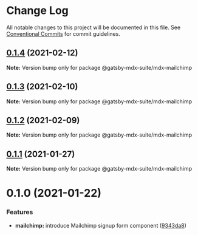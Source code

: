 # Change Log

All notable changes to this project will be documented in this file.
See [Conventional Commits](https://conventionalcommits.org) for commit guidelines.

## [0.1.4](https://github.com/axe312ger/gatsby-mdx-suite/compare/@gatsby-mdx-suite/mdx-mailchimp@0.1.3...@gatsby-mdx-suite/mdx-mailchimp@0.1.4) (2021-02-12)

**Note:** Version bump only for package @gatsby-mdx-suite/mdx-mailchimp





## [0.1.3](https://github.com/axe312ger/gatsby-mdx-suite/compare/@gatsby-mdx-suite/mdx-mailchimp@0.1.2...@gatsby-mdx-suite/mdx-mailchimp@0.1.3) (2021-02-10)

**Note:** Version bump only for package @gatsby-mdx-suite/mdx-mailchimp





## [0.1.2](https://github.com/axe312ger/gatsby-mdx-suite/compare/@gatsby-mdx-suite/mdx-mailchimp@0.1.1...@gatsby-mdx-suite/mdx-mailchimp@0.1.2) (2021-02-09)

**Note:** Version bump only for package @gatsby-mdx-suite/mdx-mailchimp





## [0.1.1](https://github.com/axe312ger/gatsby-mdx-suite/compare/@gatsby-mdx-suite/mdx-mailchimp@0.1.0...@gatsby-mdx-suite/mdx-mailchimp@0.1.1) (2021-01-27)

**Note:** Version bump only for package @gatsby-mdx-suite/mdx-mailchimp





# 0.1.0 (2021-01-22)


### Features

* **mailchimp:** introduce Mailchimp signup form component ([9343da8](https://github.com/axe312ger/gatsby-mdx-suite/commit/9343da8f4c9dcbbe45ba3ba1c44a8941867c2e04))
